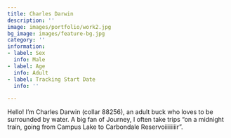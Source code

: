 ```yaml
---
title: Charles Darwin
description: ''
image: images/portfolio/work2.jpg
bg_image: images/feature-bg.jpg
category: ''
information:
- label: Sex
  info: Male
- label: Age
  info: Adult
- label: Tracking Start Date
  info: ''

---
```

Hello! I’m Charles Darwin (collar 88256), an adult buck who loves to be surrounded by water. A big fan of Journey, I often take trips “on a midnight train, going from Campus Lake to Carbondale Reservoiiiiiiiir”.